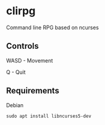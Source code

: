 # clirpg
Command line RPG based on ncurses

## Controls

WASD - Movement

Q - Quit

## Requirements

Debian

`sudo apt install libncurses5-dev`